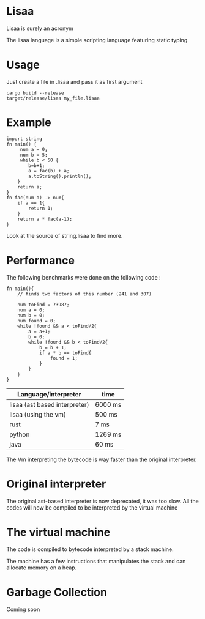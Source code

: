 # Lisaa

Lisaa is surely an acronym

The lisaa language is a simple scripting language featuring static typing.

# Usage

Just create a file in .lisaa and pass it as first argument

```
cargo build --release
target/release/lisaa my_file.lisaa
```


# Example

```
import string
fn main() {
     num a = 0;
     num b = 5;
     while b < 50 {
        b=b+1;
	    a = fac(b) + a;
	    a.toString().println();
    }
	return a;
}
fn fac(num a) -> num{
    if a == 1{
        return 1;
    }
    return a * fac(a-1);
}
```

Look at the source of string.lisaa to find more.

# Performance

The following benchmarks were done on the following code :
```
fn main(){
    // finds two factors of this number (241 and 307) 

    num toFind = 73987;
    num a = 0;
    num b = 0;
    num found = 0;
    while !found && a < toFind/2{
        a = a+1;
        b = 0;
        while !found && b < toFind/2{
            b = b + 1;
            if a * b == toFind{
                found = 1;
            }
        }
    }
}
```

| Language/interpreter | time  |
| -------------------- | --------- |
| lisaa (ast based interpreter) | 6000 ms |
| lisaa (using the vm) | 500 ms |
| rust | 7 ms |
| python | 1269 ms |
| java | 60 ms |

The Vm interpreting the bytecode is way faster than the original interpreter.

# Original interpreter

The original ast-based interpreter is now deprecated, it was too slow.
All the codes will now be compiled to be interpreted by the virtual machine

# The virtual machine

The code is compiled to bytecode interpreted by a stack machine.

The machine has a few instructions that manipulates the stack and can allocate memory on a heap.

# Garbage Collection

Coming soon

